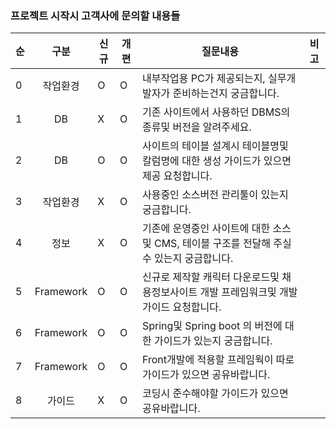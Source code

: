 ### 프로젝트 시작시 고객사에 문의할 내용들


|순|구분|신규|개편|질문내용|비고|
|---|:---:|---|---|---|---|
|0|작업환경|O|O |내부작업용 PC가 제공되는지, 실무개발자가 준비하는건지 궁금합니다. ||
|1|DB|X|O |기존 사이트에서 사용하던 DBMS의 종류및 버전을 알려주세요. ||
|2|DB|O|O |사이트의 테이블 설계시 테이블명및 칼럼명에 대한 생성 가이드가 있으면 제공 요청합니다. ||
|3|작업환경|X|O |사용중인 소스버전 관리툴이 있는지 궁금합니다. ||
|4|정보|X|O |기존에 운영중인 사이트에 대한 소스및 CMS, 테이블 구조를 전달해 주실수 있는지 궁금합니다. ||
|5|Framework|O|O |신규로 제작할 캐릭터 다운로드및 채용정보사이트 개발 프레임워크및 개발가이드 요청합니다. ||
|6|Framework|O|O |Spring및 Spring boot 의 버전에 대한 가이드가 있는지 궁금합니다.  ||
|7|Framework|O|O |Front개발에 적용할 프레임웍이 따로가이드가 있으면 공유바랍니다.  ||
|8|가이드|X|O |코딩시 준수해야할 가이드가 있으면 공유바랍니다. ||
